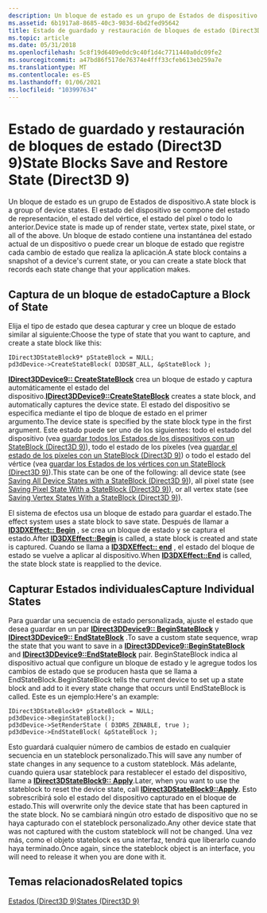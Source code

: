 ```yaml
---
description: Un bloque de estado es un grupo de Estados de dispositivo.
ms.assetid: 6b1917a8-8685-40c3-983d-6bd2fed95642
title: Estado de guardado y restauración de bloques de estado (Direct3D 9)
ms.topic: article
ms.date: 05/31/2018
ms.openlocfilehash: 5c8f19d6409e0dc9c40f1d4c7711440a0dc09fe2
ms.sourcegitcommit: a47bd86f517de76374e4fff33cfeb613eb259a7e
ms.translationtype: MT
ms.contentlocale: es-ES
ms.lasthandoff: 01/06/2021
ms.locfileid: "103997634"
---
```

# <a name="state-blocks-save-and-restore-state-direct3d-9"></a><span data-ttu-id="4ebe5-103">Estado de guardado y restauración de bloques de estado (Direct3D 9)</span><span class="sxs-lookup"><span data-stu-id="4ebe5-103">State Blocks Save and Restore State (Direct3D 9)</span></span>

<span data-ttu-id="4ebe5-104">Un bloque de estado es un grupo de Estados de dispositivo.</span><span class="sxs-lookup"><span data-stu-id="4ebe5-104">A state block is a group of device states.</span></span> <span data-ttu-id="4ebe5-105">El estado del dispositivo se compone del estado de representación, el estado del vértice, el estado del píxel o todo lo anterior.</span><span class="sxs-lookup"><span data-stu-id="4ebe5-105">Device state is made up of render state, vertex state, pixel state, or all of the above.</span></span> <span data-ttu-id="4ebe5-106">Un bloque de estado contiene una instantánea del estado actual de un dispositivo o puede crear un bloque de estado que registre cada cambio de estado que realiza la aplicación.</span><span class="sxs-lookup"><span data-stu-id="4ebe5-106">A state block contains a snapshot of a device's current state, or you can create a state block that records each state change that your application makes.</span></span>

## <a name="capture-a-block-of-state"></a><span data-ttu-id="4ebe5-107">Captura de un bloque de estado</span><span class="sxs-lookup"><span data-stu-id="4ebe5-107">Capture a Block of State</span></span>

<span data-ttu-id="4ebe5-108">Elija el tipo de estado que desea capturar y cree un bloque de estado similar al siguiente:</span><span class="sxs-lookup"><span data-stu-id="4ebe5-108">Choose the type of state that you want to capture, and create a state block like this:</span></span>


```
IDirect3DStateBlock9* pStateBlock = NULL;
pd3dDevice->CreateStateBlock( D3DSBT_ALL, &pStateBlock );
```



<span data-ttu-id="4ebe5-109">[**IDirect3DDevice9:: CreateStateBlock**](/windows/desktop/api) crea un bloque de estado y captura automáticamente el estado del dispositivo.</span><span class="sxs-lookup"><span data-stu-id="4ebe5-109">[**IDirect3DDevice9::CreateStateBlock**](/windows/desktop/api) creates a state block, and automatically captures the device state.</span></span> <span data-ttu-id="4ebe5-110">El estado del dispositivo se especifica mediante el tipo de bloque de estado en el primer argumento.</span><span class="sxs-lookup"><span data-stu-id="4ebe5-110">The device state is specified by the state block type in the first argument.</span></span> <span data-ttu-id="4ebe5-111">Este estado puede ser uno de los siguientes: todo el estado del dispositivo (vea [guardar todos los Estados de los dispositivos con un StateBlock (Direct3D 9)](saving-all-device-states-with-a-stateblock.md)), todo el estado de los píxeles (vea [guardar el estado de los píxeles con un StateBlock (Direct3D 9)](saving-pixel-states-with-a-stateblock.md)) o todo el estado del vértice (vea [guardar los Estados de los vértices con un StateBlock (Direct3D 9)](saving-vertex-states-with-a-stateblock.md)).</span><span class="sxs-lookup"><span data-stu-id="4ebe5-111">This state can be one of the following: all device state (see [Saving All Device States with a StateBlock (Direct3D 9)](saving-all-device-states-with-a-stateblock.md)), all pixel state (see [Saving Pixel State With a StateBlock (Direct3D 9)](saving-pixel-states-with-a-stateblock.md)), or all vertex state (see [Saving Vertex States With a StateBlock (Direct3D 9)](saving-vertex-states-with-a-stateblock.md)).</span></span>

<span data-ttu-id="4ebe5-112">El sistema de efectos usa un bloque de estado para guardar el estado.</span><span class="sxs-lookup"><span data-stu-id="4ebe5-112">The effect system uses a state block to save state.</span></span> <span data-ttu-id="4ebe5-113">Después de llamar a [**ID3DXEffect:: Begin**](id3dxeffect--begin.md) , se crea un bloque de estado y se captura el estado.</span><span class="sxs-lookup"><span data-stu-id="4ebe5-113">After [**ID3DXEffect::Begin**](id3dxeffect--begin.md) is called, a state block is created and state is captured.</span></span> <span data-ttu-id="4ebe5-114">Cuando se llama a [**ID3DXEffect:: end**](id3dxeffect--end.md) , el estado del bloque de estado se vuelve a aplicar al dispositivo.</span><span class="sxs-lookup"><span data-stu-id="4ebe5-114">When [**ID3DXEffect::End**](id3dxeffect--end.md) is called, the state block state is reapplied to the device.</span></span>

## <a name="capture-individual-states"></a><span data-ttu-id="4ebe5-115">Capturar Estados individuales</span><span class="sxs-lookup"><span data-stu-id="4ebe5-115">Capture Individual States</span></span>

<span data-ttu-id="4ebe5-116">Para guardar una secuencia de estado personalizada, ajuste el estado que desea guardar en un par [**IDirect3DDevice9:: BeginStateBlock**](/windows/desktop/api) y [**IDirect3DDevice9:: EndStateBlock**](/windows/win32/api/d3d9helper/nf-d3d9helper-idirect3ddevice9-endstateblock) .</span><span class="sxs-lookup"><span data-stu-id="4ebe5-116">To save a custom state sequence, wrap the state that you want to save in a [**IDirect3DDevice9::BeginStateBlock**](/windows/desktop/api) and [**IDirect3DDevice9::EndStateBlock**](/windows/win32/api/d3d9helper/nf-d3d9helper-idirect3ddevice9-endstateblock) pair.</span></span> <span data-ttu-id="4ebe5-117">BeginStateBlock indica al dispositivo actual que configure un bloque de estado y le agregue todos los cambios de estado que se producen hasta que se llama a EndStateBlock.</span><span class="sxs-lookup"><span data-stu-id="4ebe5-117">BeginStateBlock tells the current device to set up a state block and add to it every state change that occurs until EndStateBlock is called.</span></span> <span data-ttu-id="4ebe5-118">Este es un ejemplo:</span><span class="sxs-lookup"><span data-stu-id="4ebe5-118">Here's an example:</span></span>


```
IDirect3DStateBlock9* pStateBlock = NULL;
pd3dDevice->BeginStateBlock();
pd3dDevice->SetRenderState ( D3DRS_ZENABLE, true );
pd3dDevice->EndStateBlock( &pStateBlock );
```



<span data-ttu-id="4ebe5-119">Esto guardará cualquier número de cambios de estado en cualquier secuencia en un stateblock personalizado.</span><span class="sxs-lookup"><span data-stu-id="4ebe5-119">This will save any number of state changes in any sequence to a custom stateblock.</span></span> <span data-ttu-id="4ebe5-120">Más adelante, cuando quiera usar stateblock para restablecer el estado del dispositivo, llame a [**IDirect3DStateBlock9:: Apply**](/windows/win32/api/d3d9helper/nf-d3d9helper-idirect3dstateblock9-apply).</span><span class="sxs-lookup"><span data-stu-id="4ebe5-120">Later, when you want to use the stateblock to reset the device state, call [**IDirect3DStateBlock9::Apply**](/windows/win32/api/d3d9helper/nf-d3d9helper-idirect3dstateblock9-apply).</span></span> <span data-ttu-id="4ebe5-121">Esto sobrescribirá solo el estado del dispositivo capturado en el bloque de estado.</span><span class="sxs-lookup"><span data-stu-id="4ebe5-121">This will overwrite only the device state that has been captured in the state block.</span></span> <span data-ttu-id="4ebe5-122">No se cambiará ningún otro estado de dispositivo que no se haya capturado con el stateblock personalizado.</span><span class="sxs-lookup"><span data-stu-id="4ebe5-122">Any other device state that was not captured with the custom stateblock will not be changed.</span></span> <span data-ttu-id="4ebe5-123">Una vez más, como el objeto stateblock es una interfaz, tendrá que liberarlo cuando haya terminado.</span><span class="sxs-lookup"><span data-stu-id="4ebe5-123">Once again, since the stateblock object is an interface, you will need to release it when you are done with it.</span></span>

## <a name="related-topics"></a><span data-ttu-id="4ebe5-124">Temas relacionados</span><span class="sxs-lookup"><span data-stu-id="4ebe5-124">Related topics</span></span>

<dl> <dt>

[<span data-ttu-id="4ebe5-125">Estados (Direct3D 9)</span><span class="sxs-lookup"><span data-stu-id="4ebe5-125">States (Direct3D 9)</span></span>](states.md)
</dt> </dl>

 

 
